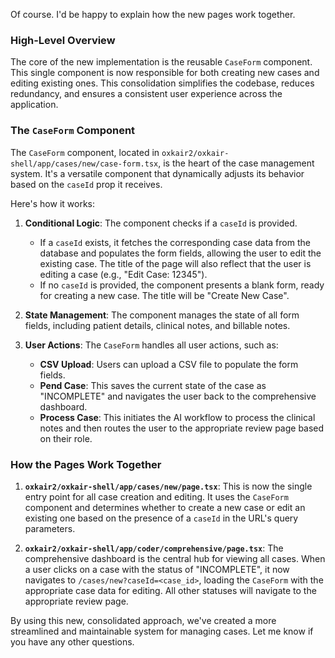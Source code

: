 Of course. I'd be happy to explain how the new pages work together.

### High-Level Overview

The core of the new implementation is the reusable `CaseForm` component. This single component is now responsible for both creating new cases and editing existing ones. This consolidation simplifies the codebase, reduces redundancy, and ensures a consistent user experience across the application.

### The `CaseForm` Component

The `CaseForm` component, located in `oxkair2/oxkair-shell/app/cases/new/case-form.tsx`, is the heart of the case management system. It's a versatile component that dynamically adjusts its behavior based on the `caseId` prop it receives.

Here's how it works:

1.  **Conditional Logic**: The component checks if a `caseId` is provided.
    *   If a `caseId` exists, it fetches the corresponding case data from the database and populates the form fields, allowing the user to edit the existing case. The title of the page will also reflect that the user is editing a case (e.g., "Edit Case: 12345").
    *   If no `caseId` is provided, the component presents a blank form, ready for creating a new case. The title will be "Create New Case".

2.  **State Management**: The component manages the state of all form fields, including patient details, clinical notes, and billable notes.

3.  **User Actions**: The `CaseForm` handles all user actions, such as:
    *   **CSV Upload**: Users can upload a CSV file to populate the form fields.
    *   **Pend Case**: This saves the current state of the case as "INCOMPLETE" and navigates the user back to the comprehensive dashboard.
    *   **Process Case**: This initiates the AI workflow to process the clinical notes and then routes the user to the appropriate review page based on their role.

### How the Pages Work Together

1.  **`oxkair2/oxkair-shell/app/cases/new/page.tsx`**: This is now the single entry point for all case creation and editing. It uses the `CaseForm` component and determines whether to create a new case or edit an existing one based on the presence of a `caseId` in the URL's query parameters.

2.  **`oxkair2/oxkair-shell/app/coder/comprehensive/page.tsx`**: The comprehensive dashboard is the central hub for viewing all cases. When a user clicks on a case with the status of "INCOMPLETE", it now navigates to `/cases/new?caseId=<case_id>`, loading the `CaseForm` with the appropriate case data for editing. All other statuses will navigate to the appropriate review page.

By using this new, consolidated approach, we've created a more streamlined and maintainable system for managing cases. Let me know if you have any other questions.
